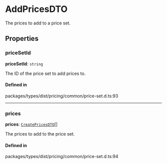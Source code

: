 # AddPricesDTO

The prices to add to a price set.

## Properties

### priceSetId

 **priceSetId**: `string`

The ID of the price set to add prices to.

#### Defined in

packages/types/dist/pricing/common/price-set.d.ts:93

___

### prices

 **prices**: [`CreatePricesDTO`](CreatePricesDTO.md)[]

The prices to add to the price set.

#### Defined in

packages/types/dist/pricing/common/price-set.d.ts:94
